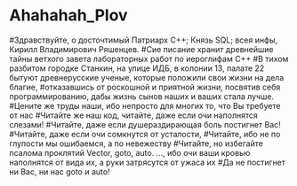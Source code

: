 # Ahahahah_Plov
#Здравствуйте, о досточтимый Патриарх С++; Князь SQL; всея инфы, Кирилл Владимирович Ряшенцев.
#Сие писание хранит древнейшие тайны ветхого завета лабораторных работ по иероглифам С++
#В тихом разбитом городке Станкин, на улице ИДБ, в колонии 13, палате 22 бытуют древнерусские ученые, которые положили свои жизни на дела благие, #отказавшись от роскошной и приятной жизни, посвятив себя программированию, дабы жизнь сынов наших и ваших стала лучше.
#Цените же труды наши, ибо непросто для многих то, что Вы требуете от нас
#Читайте же наш код, читайте, даже если очи наполнятся слезами! 
#Читайте, даже если душераздирающая боль постигнет Вас!
#Читайте, даже если очи сомкнутся от усталости, 
#Читайте, ибо не по глупости мы ошибаемся, а по невежеству
#Читайте, но избегайте псалома проклятий Vector, goto, auto. ..., ибо очи ваши кровью наполнятся от вида их, а руки затрясутся от ужаса их
#Да не постигнет ни Вас, ни нас goto и auto!
